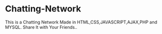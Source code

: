 # Chatting-Network
This is a Chatting Network Made in HTML,CSS,JAVASCRIPT,AJAX,PHP and MYSQL. Share It with Your Friends..
